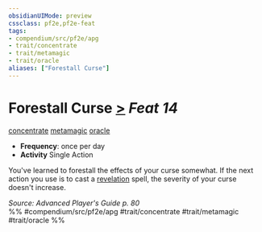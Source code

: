 ```yaml
---
obsidianUIMode: preview
cssclass: pf2e,pf2e-feat
tags:
- compendium/src/pf2e/apg
- trait/concentrate
- trait/metamagic
- trait/oracle
aliases: ["Forestall Curse"]
---
```

# Forestall Curse  [>](/rules/core-rulebook/chapter-9-playing-the-game.md#Actions "Single Action") *Feat 14*  
[concentrate](/rules/traits/concentrate.md)  [metamagic](/rules/traits/metamagic.md)  [oracle](/rules/traits/oracle-apg.md)  

- **Frequency**: once per day
- **Activity** Single Action

You've learned to forestall the effects of your curse somewhat. If the next action you use is to cast a [revelation](/rules/traits/revelation.md) spell, the severity of your curse doesn't increase.

*Source: Advanced Player's Guide p. 80*  
%% #compendium/src/pf2e/apg #trait/concentrate #trait/metamagic #trait/oracle %%